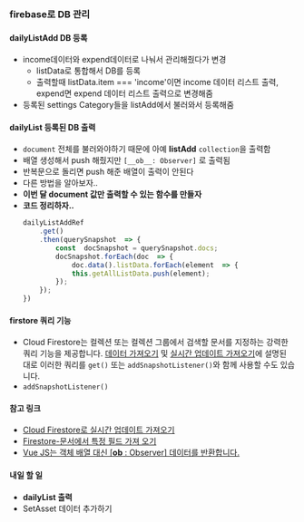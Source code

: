 ### firebase로 DB 관리
#### dailyListAdd DB 등록
- income데이터와 expend데이터로 나눠서 관리해줬다가 변경
	- listData로 통합해서 DB를 등록
	- 출력할때 listData.item === 'income'이면 income 데이터 리스트 출력, expend면 expend 데이터 리스트 출력으로 변경해줌
- 등록된 settings Category들을 listAdd에서 불러와서 등록해줌 

#### dailyList 등록된 DB 출력
- ```document``` 전체를 불러와야하기 때문에 아예 **listAdd** ```collection```을 출력함
- 배열 생성해서 push 해줬지만 ```[__ob__: Observer]``` 로 출력됨
- 반복문으로 돌리면 push 해준 배열이 출력이 안된다 
- 다른 방법을 알아보자..
- **이번 달 document 값만 출력할 수 있는 함수를 만들자**
- **코드 정리하자..**
	```js
	dailyListAddRef
		.get()
		.then(querySnapshot  => {
			const  docSnapshot = querySnapshot.docs;
			docSnapshot.forEach(doc  => {
				doc.data().listData.forEach(element  => {
				this.getAllListData.push(element);
			});
		});
	})
	```

#### firstore 쿼리 기능
- Cloud Firestore는 컬렉션 또는 컬렉션 그룹에서 검색할 문서를 지정하는 강력한 쿼리 기능을 제공합니다. [데이터 가져오기](https://firebase.google.com/docs/firestore/query-data/get-data?hl=ko) 및 [실시간 업데이트 가져오기](https://firebase.google.com/docs/firestore/query-data/listen?hl=ko)에 설명된 대로 이러한 쿼리를 `get()` 또는 `addSnapshotListener()`와 함께 사용할 수도 있습니다.
- ```addSnapshotListener()```

#### 참고 링크

- [Cloud Firestore로 실시간 업데이트 가져오기](https://firebase.google.com/docs/firestore/query-data/listen?hl=ko)
- [Firestore-문서에서 특정 필드 가져 오기](https://www.it-swarm.dev/ko/javascript/firestore%EB%AC%B8%EC%84%9C%EC%97%90%EC%84%9C-%ED%8A%B9%EC%A0%95-%ED%95%84%EB%93%9C-%EA%B0%80%EC%A0%B8-%EC%98%A4%EA%B8%B0/837204894/)
- [Vue JS는 객체 배열 대신 [__ob__ : Observer] 데이터를 반환합니다.](https://www.it-swarm.dev/ko/javascript/vue-js%EB%8A%94-%EA%B0%9D%EC%B2%B4-%EB%B0%B0%EC%97%B4-%EB%8C%80%EC%8B%A0-ob-observer-%EB%8D%B0%EC%9D%B4%ED%84%B0%EB%A5%BC-%EB%B0%98%ED%99%98%ED%95%A9%EB%8B%88%EB%8B%A4/806517056/)

#### 내일 할 일
- **dailyList 출력**
- SetAsset 데이터 추가하기
